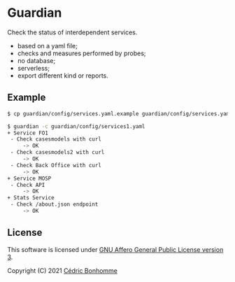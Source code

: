 # Guardian

Check the status of interdependent services.

- based on a yaml file;
- checks and measures performed by probes;
- no database;
- serverless;
- export different kind or reports.


## Example

```bash
$ cp guardian/config/services.yaml.example guardian/config/services.yaml

$ guardian -c guardian/config/services1.yaml
+ Service FO1
 - Check casesmodels with curl
     -> OK
 - Check casesmodels2 with curl
     -> OK
 - Check Back Office with curl
     -> OK
+ Service MOSP
 - Check API
     -> OK
+ Stats Service
 - Check /about.json endpoint
     -> OK
```

## License

This software is licensed under
[GNU Affero General Public License version 3](https://www.gnu.org/licenses/agpl-3.0.html).

Copyright (C) 2021 [Cédric Bonhomme](https://www.cedricbonhomme.org)
